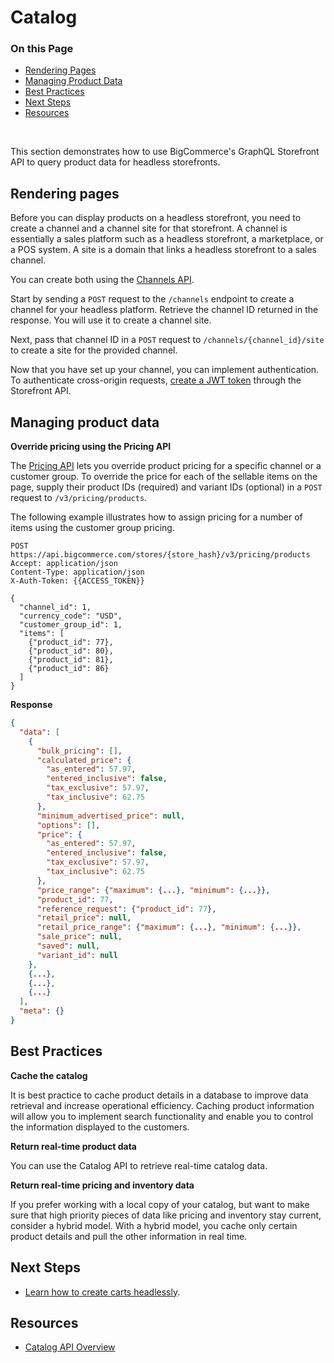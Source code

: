 # Catalog

<div class="otp" id="no-index">

### On this Page	
- [Rendering Pages](#rendering-pages)
- [Managing Product Data](#managing-product-data)
- [Best Practices](#best-practices)
- [Next Steps](#next-steps)
- [Resources](#resources)

</div>
</br>

This section demonstrates how to use BigCommerce's GraphQL Storefront API to query product data for headless storefronts. 

## Rendering pages

Before you can display products on a headless storefront, you need to create a channel and a channel site for that storefront. A channel is essentially a sales platform such as a headless storefront, a marketplace, or a POS system. A site is a domain that links a headless storefront to a sales channel.

You can create both using the [Channels API](https://developer.bigcommerce.com/api-reference/store-management/channels). 

Start by sending a `POST` request to the `/channels` endpoint to create a channel for your headless platform. Retrieve the channel ID returned in the response. You will use it to create a channel site. 

Next, pass that channel ID in a `POST` request to `/channels/{channel_id}/site` to create a site for the provided channel. 

Now that you have set up your channel, you can implement authentication. To authenticate cross-origin requests, [create a JWT token](https://developer.bigcommerce.com/api-reference/storefront/graphql#tokens-via-api) through the Storefront API. 


## Managing product data

**Override pricing using the Pricing API**

The [Pricing API](https://developer.bigcommerce.com/api-reference/store-management/pricing) lets you override product pricing for a specific channel or a customer group. To override the price for each of the sellable items on the page, supply their product IDs (required) and variant IDs (optional) in a `POST` request to `/v3/pricing/products`.

The following example illustrates how to assign pricing for a number of items using the customer group pricing.

```http
POST https://api.bigcommerce.com/stores/{store_hash}/v3/pricing/products
Accept: application/json
Content-Type: application/json
X-Auth-Token: {{ACCESS_TOKEN}}

{
  "channel_id": 1,
  "currency_code": "USD",
  "customer_group_id": 1,
  "items": [
    {"product_id": 77},
    {"product_id": 80},
    {"product_id": 81},
    {"product_id": 86}
  ]
}
```

**Response**

```json
{
  "data": [
    {
      "bulk_pricing": [],
      "calculated_price": {
        "as_entered": 57.97,
        "entered_inclusive": false,
        "tax_exclusive": 57.97,
        "tax_inclusive": 62.75
      },
      "minimum_advertised_price": null,
      "options": [],
      "price": {
        "as_entered": 57.97,
        "entered_inclusive": false,
        "tax_exclusive": 57.97,
        "tax_inclusive": 62.75
      },
      "price_range": {"maximum": {...}, "minimum": {...}},
      "product_id": 77,
      "reference_request": {"product_id": 77},
      "retail_price": null,
      "retail_price_range": {"maximum": {...}, "minimum": {...}},
      "sale_price": null,
      "saved": null,
      "variant_id": null
    },
    {...},
    {...},
    {...}
  ],
  "meta": {}
}
```

## Best Practices

**Cache the catalog**

It is best practice to cache product details in a database to improve data retrieval and increase operational efficiency. Caching product information will allow you to implement search functionality and enable you to control the information displayed to the customers. 

**Return real-time product data**

You can use the Catalog API to retrieve real-time catalog data. 

**Return real-time pricing and inventory data**

If you prefer working with a local copy of your catalog, but want to make sure that high priority pieces of data like pricing and inventory stay current, consider a hybrid model. With a hybrid model, you cache only certain product details and pull the other information in real time.

## Next Steps
* [Learn how to create carts headlessly]().

## Resources
* [Catalog API Overview](https://developer.bigcommerce.com/api-docs/store-management/catalog/catalog-overview)
